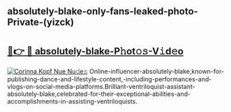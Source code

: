 ## absolutely-blake-only-fans​-leaked-photo​-Private-(yizck)


# <h2><a href="https://mediaupload.pro?title=absolutely-blake&ref=git">🔗👉 🔴 absolutely-blake-P𝚑ot𝚘𝚜-V𝚒d𝚎o</a></h2>

[![Corinna Kopf Nue Nu𝚍e𝚜](https://i.imgur.com/0qMVB7G.gif)](https://mediaupload.pro?title=absolutely-blake&ref=git)
Online-influencer-absolutely-blake,known-for-publishing-dance-and-lifestyle-content,-including-performances-and-vlogs-on-social-media-platforms.Brilliant-ventriloquist-assistant-absolutely-blake,celebrated-for-their-exceptional-abilities-and-accomplishments-in-assisting-ventriloquists.  